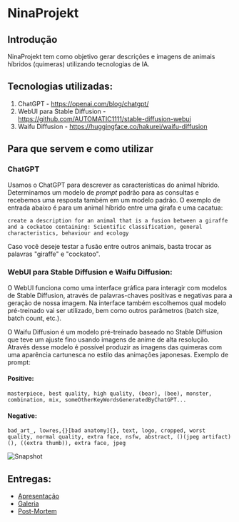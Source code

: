 # NinaProjekt

## Introdução
NinaProjekt tem como objetivo gerar descrições e imagens de animais híbridos (quimeras) utilizando tecnologias de IA.

## Tecnologias utilizadas:
1. ChatGPT - https://openai.com/blog/chatgpt/
2. WebUI para Stable Diffusion - https://github.com/AUTOMATIC1111/stable-diffusion-webui
3. Waifu Diffusion - https://huggingface.co/hakurei/waifu-diffusion

## Para que servem e como utilizar

### ChatGPT 
Usamos o ChatGPT para descrever as características do animal híbrido. Determinamos um modelo de _prompt_ padrão para as consultas e recebemos uma resposta também em um modelo padrão. O exemplo de entrada abaixo é para um animal híbrido entre uma girafa e uma cacatua:

```
create a description for an animal that is a fusion between a giraffe and a cockatoo containing: Scientific classification, general characteristics, behaviour and ecology
```

Caso você deseje testar a fusão entre outros animais, basta trocar as palavras "giraffe" e "cockatoo".

### WebUI para Stable Diffusion e Waifu Diffusion:
O WebUI funciona como uma interface gráfica para interagir com modelos de Stable Diffusion, através de palavras-chaves positivas e negativas para a geração de nossa imagem. Na interface também escolhemos qual modelo pré-treinado vai ser utilizado, bem como outros parâmetros (batch size, batch count, etc.).

O Waifu Diffusion é um modelo pré-treinado baseado no Stable Diffusion que teve um ajuste fino usando imagens de anime de alta resolução. Através desse modelo é possível produzir as imagens das quimeras com uma aparência cartunesca no estilo das animações japonesas. Exemplo de prompt:

#### Positive:
```
masterpiece, best quality, high quality, (bear), (bee), monster, combination, mix, someOtherKeyWordsGeneratedByChatGPT...
```

#### Negative:
```
bad_art_, lowres,{}[bad anatomy]{}, text, logo, cropped, worst quality, normal quality, extra face, nsfw, abstract, ()(jpeg artifact)(), ((extra thumb)), extra face, jpeg
```

![Snapshot](https://user-images.githubusercontent.com/51169281/215345674-05315654-966d-4756-8290-a2d120c4df4d.png)

## Entregas:
- [Apresentação](https://tome.app/chimera-project/nina-diffusion-cldhfcj8a1pc27c41up832jhh)
- [Galeria](https://ninadiffusion.mystrikingly.com/)
- [Post-Mortem](https://docs.google.com/document/d/19dV3ti3k3NqiJGjNcJFTmlR_aoePRHdiOThrmTaRH-0/edit?usp=sharing)
